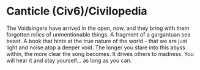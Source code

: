 # Canticle (Civ6)/Civilopedia

The Voidsingers have arrived in the open, now, and they bring with them forgotten relics of unmentionable things. A fragment of a gargantuan sea beast. A book that hints at the true nature of the world - that we are just light and noise atop a deeper void. The longer you stare into this abyss within, the more clear the song becomes. It drives others to madness. You will hear it and stay yourself... as long as you can.